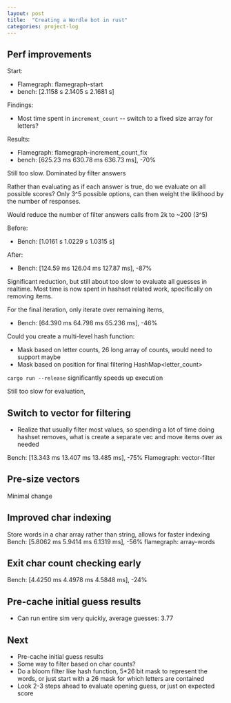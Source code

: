```yaml
---
layout: post
title:  "Creating a Wordle bot in rust"
categories: project-log
---
```


## Perf improvements

Start:

* Flamegraph: flamegraph-start
* bench: [2.1158 s 2.1405 s 2.1681 s]

Findings:

* Most time spent in `increment_count` -- switch to a fixed size array for letters?

Results:

* Flamegraph: flamegraph-increment_count_fix
* bench: [625.23 ms 630.78 ms 636.73 ms], -70%

Still too slow. Dominated by filter answers

Rather than evaluating as if each answer is true, do we evaluate on all possible scores? Only 3^5 possible options, can then weight the liklihood by the number of responses.

Would reduce the number of filter answers calls from 2k to ~200 (3^5)

Before:

* Bench:  [1.0161 s 1.0229 s 1.0315 s]

After:

* Bench: [124.59 ms 126.04 ms 127.87 ms], -87%

Significant reduction, but still about too slow to evaluate all guesses in realtime. Most time is now spent in hashset related work, specifically on removing items.

For the final iteration, only iterate over remaining items,

* Bench:  [64.390 ms 64.798 ms 65.236 ms], -46%

Could you create a multi-level hash function:

* Mask based on letter counts, 26 long array of counts, would need to support maybe
* Mask based on position for final filtering
HashMap<letter_count>

`cargo run --release` significantly speeds up execution

Still too slow for evaluation,

## Switch to vector for filtering

* Realize that usually filter most values, so spending a lot of time doing hashset removes, what is create a separate vec and move items over as needed

Bench:  [13.343 ms 13.407 ms 13.485 ms], -75%
Flamegraph: vector-filter

## Pre-size vectors

Minimal change

## Improved char indexing

Store words in a char array rather than string, allows for faster indexing
Bench: [5.8062 ms 5.9414 ms 6.1319 ms], -56%
flamegraph: array-words

## Exit char count checking early

Bench: [4.4250 ms 4.4978 ms 4.5848 ms], -24%

## Pre-cache initial guess results

* Can run entire sim very quickly, average guesses: 3.77

## Next

* Pre-cache initial guess results
* Some way to filter based on char counts?
* Do a bloom filter like hash function, 5*26 bit mask to represent the words, or just start with a 26 mask for which letters are contained
* Look 2-3 steps ahead to evaluate opening guess, or just on expected score
